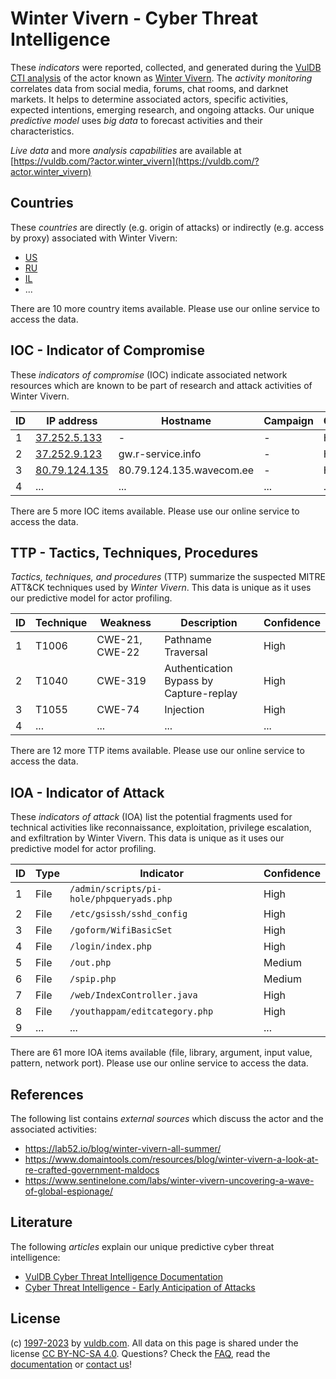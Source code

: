 # Winter Vivern - Cyber Threat Intelligence

These _indicators_ were reported, collected, and generated during the [VulDB CTI analysis](https://vuldb.com/?kb.cti) of the actor known as [Winter Vivern](https://vuldb.com/?actor.winter_vivern). The _activity monitoring_ correlates data from social media, forums, chat rooms, and darknet markets. It helps to determine associated actors, specific activities, expected intentions, emerging research, and ongoing attacks. Our unique _predictive model_ uses _big data_ to forecast activities and their characteristics.

_Live data_ and more _analysis capabilities_ are available at [https://vuldb.com/?actor.winter_vivern](https://vuldb.com/?actor.winter_vivern)

## Countries

These _countries_ are directly (e.g. origin of attacks) or indirectly (e.g. access by proxy) associated with Winter Vivern:

* [US](https://vuldb.com/?country.us)
* [RU](https://vuldb.com/?country.ru)
* [IL](https://vuldb.com/?country.il)
* ...

There are 10 more country items available. Please use our online service to access the data.

## IOC - Indicator of Compromise

These _indicators of compromise_ (IOC) indicate associated network resources which are known to be part of research and attack activities of Winter Vivern.

ID | IP address | Hostname | Campaign | Confidence
-- | ---------- | -------- | -------- | ----------
1 | [37.252.5.133](https://vuldb.com/?ip.37.252.5.133) | - | - | High
2 | [37.252.9.123](https://vuldb.com/?ip.37.252.9.123) | gw.r-service.info | - | High
3 | [80.79.124.135](https://vuldb.com/?ip.80.79.124.135) | 80.79.124.135.wavecom.ee | - | High
4 | ... | ... | ... | ...

There are 5 more IOC items available. Please use our online service to access the data.

## TTP - Tactics, Techniques, Procedures

_Tactics, techniques, and procedures_ (TTP) summarize the suspected MITRE ATT&CK techniques used by _Winter Vivern_. This data is unique as it uses our predictive model for actor profiling.

ID | Technique | Weakness | Description | Confidence
-- | --------- | -------- | ----------- | ----------
1 | T1006 | CWE-21, CWE-22 | Pathname Traversal | High
2 | T1040 | CWE-319 | Authentication Bypass by Capture-replay | High
3 | T1055 | CWE-74 | Injection | High
4 | ... | ... | ... | ...

There are 12 more TTP items available. Please use our online service to access the data.

## IOA - Indicator of Attack

These _indicators of attack_ (IOA) list the potential fragments used for technical activities like reconnaissance, exploitation, privilege escalation, and exfiltration by Winter Vivern. This data is unique as it uses our predictive model for actor profiling.

ID | Type | Indicator | Confidence
-- | ---- | --------- | ----------
1 | File | `/admin/scripts/pi-hole/phpqueryads.php` | High
2 | File | `/etc/gsissh/sshd_config` | High
3 | File | `/goform/WifiBasicSet` | High
4 | File | `/login/index.php` | High
5 | File | `/out.php` | Medium
6 | File | `/spip.php` | Medium
7 | File | `/web/IndexController.java` | High
8 | File | `/youthappam/editcategory.php` | High
9 | ... | ... | ...

There are 61 more IOA items available (file, library, argument, input value, pattern, network port). Please use our online service to access the data.

## References

The following list contains _external sources_ which discuss the actor and the associated activities:

* https://lab52.io/blog/winter-vivern-all-summer/
* https://www.domaintools.com/resources/blog/winter-vivern-a-look-at-re-crafted-government-maldocs
* https://www.sentinelone.com/labs/winter-vivern-uncovering-a-wave-of-global-espionage/

## Literature

The following _articles_ explain our unique predictive cyber threat intelligence:

* [VulDB Cyber Threat Intelligence Documentation](https://vuldb.com/?kb.cti)
* [Cyber Threat Intelligence - Early Anticipation of Attacks](https://www.scip.ch/en/?labs.20201022)

## License

(c) [1997-2023](https://vuldb.com/?kb.changelog) by [vuldb.com](https://vuldb.com/?kb.about). All data on this page is shared under the license [CC BY-NC-SA 4.0](https://creativecommons.org/licenses/by-nc-sa/4.0/). Questions? Check the [FAQ](https://vuldb.com/?kb.faq), read the [documentation](https://vuldb.com/?kb) or [contact us](https://vuldb.com/?contact)!

